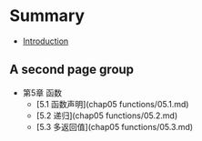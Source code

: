# Summary

* [Introduction](README.md)

## A second page group
* 第5章 函数
    * [5.1 函数声明](chap05 functions/05.1.md)
    * [5.2 递归](chap05 functions/05.2.md)
    * [5.3 多返回值](chap05 functions/05.3.md)

